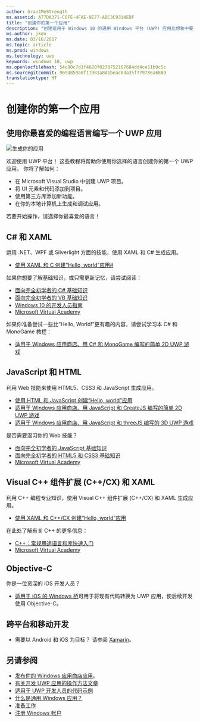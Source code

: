 ```yaml
---
author: GrantMeStrength
ms.assetid: A77DA371-C0FE-4FAE-9E77-ADC3C9314EDF
title: "创建你的第一个应用"
description: "创建适用于 Windows 10 的通用 Windows 平台 (UWP) 应用比想象中要更简单。"
ms.author: jken
ms.date: 03/16/2017
ms.topic: article
ms.prod: windows
ms.technology: uwp
keywords: windows 10, uwp
ms.openlocfilehash: 54c80c7d1f4620f0270752167684dd4ce11b9c5c
ms.sourcegitcommit: 909d859a0f11981a8d1beac0da35f779786a6889
translationtype: HT
---
```

# <a name="create-your-first-app"></a>创建你的第一个应用

## <a name="write-a-uwp-app-using-your-favorite-programming-language"></a>使用你最喜爱的编程语言编写一个 UWP 应用

![生成你的应用](images/build-your-app.png)

欢迎使用 UWP 平台！ 这些教程将帮助你使用你选择的语言创建你的第一个 UWP 应用。 你将了解如何：

-   在 Microsoft Visual Studio 中创建 UWP 项目。
-   将 UI 元素和代码添加到项目。
-   使用第三方库添加新功能。
-   在你的本地计算机上生成和调试应用。

若要开始操作，请选择你最喜爱的语言！

## <a name="c-and-xaml"></a>C# 和 XAML

运用 .NET、WPF 或 Silverlight 方面的技能，使用 XAML 和 C# 生成应用。

* [使用 XAML 和 C 创建“Hello, world”应用#](create-a-hello-world-app-xaml-universal.md)

如果你想要了解基础知识，或只需更新记忆，请尝试阅读：

* [面向完全初学者的 C# 基础知识](https://mva.microsoft.com/en-US/training-courses/c-fundamentals-for-absolute-beginners-16169?l=Lvld4EQIC_2706218949)
* [面向完全初学者的 VB 基础知识](http://www.microsoftvirtualacademy.com/training-courses/vb-fundamentals-for-absolute-beginners)
* [Windows 10 的开发人员指南](https://mva.microsoft.com/en-US/training-courses/a-developers-guide-to-windows-10-12618)
* [Microsoft Virtual Academy](http://www.microsoftvirtualacademy.com/)

如果你准备尝试一些比“Hello, World!”更有趣的内容，请尝试学习本 C# 和 MonoGame 教程：

* [适用于 Windows 应用商店、用 C# 和 MonoGame 编写的简单 2D UWP 游戏](get-started-tutorial-game-mg2d.md)

## <a name="javascript-and-html"></a>JavaScript 和 HTML

利用 Web 技能来使用 HTML5、CSS3 和 JavaScript 生成应用。

* [使用 HTML 和 JavaScript 创建“Hello, world”应用](create-a-hello-world-app-js-uwp.md)
* [适用于 Windows 应用商店、用 JavaScript 和 CreateJS 编写的简单 2D UWP 游戏](get-started-tutorial-game-js2d.md)
* [适用于 Windows 应用商店、用 JavaScript 和 threeJS 编写的 3D UWP 游戏](get-started-tutorial-game-js3d.md)

是否需要温习你的 Web 技能？

* [面向完全初学者的 JavaScript 基础知识](http://www.microsoftvirtualacademy.com/training-courses/javascript-fundamentals-for-absolute-beginners)
* [面向完全初学者的 HTML5 和 CSS3 基础知识](http://www.microsoftvirtualacademy.com/training-courses/html5-css3-fundamentals-development-for-absolute-beginners)
* [Microsoft Virtual Academy](http://go.microsoft.com/fwlink/p/?LinkID=389916)

## <a name="visual-c-component-extensions-ccx-and-xaml"></a>Visual C++ 组件扩展 (C++/CX) 和 XAML

利用 C++ 编程专业知识，使用 Visual C++ 组件扩展 (C++/CX) 和 XAML 生成应用。

* [使用 XAML 和 C++/CX 创建“Hello, world”应用](create-a-basic-windows-10-app-in-cpp.md)

在此处了解有关 C++ 的更多信息：

* [C++：常规用途语言和库快速入门](http://www.microsoftvirtualacademy.com/training-courses/c-a-general-purpose-language-and-library-jump-start)
* [Microsoft Virtual Academy](http://go.microsoft.com/fwlink/p/?LinkID=389916)

## <a name="objective-c"></a>Objective-C

你是一位资深的 iOS 开发人员？ 

* [适用于 iOS 的 Windows 桥](https://developer.microsoft.com/windows/bridges/ios)可用于将现有代码转换为 UWP 应用，使后续开发使用 Objective-C。


## <a name="cross-platform-and-mobile-development"></a>跨平台和移动开发

* 需要以 Android 和 iOS 为目标？ 请参阅 [Xamarin](https://www.xamarin.com)。

## <a name="see-also"></a>另请参阅

* [发布你的 Windows 应用商店应用](https://developer.microsoft.com/store/publish-apps)。
* [有关开发 UWP 应用的操作方法文章](https://developer.microsoft.com/windows/apps/develop)
* [适用于 UWP 开发人员的代码示例](https://developer.microsoft.com/windows/samples)
* [什么是通用 Windows 应用？](whats-a-uwp.md)
* [准备工作](get-set-up.md)
* [注册 Windows 帐户](sign-up.md)


